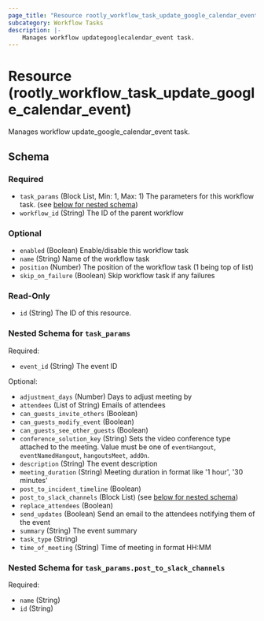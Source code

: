 ```yaml
---
page_title: "Resource rootly_workflow_task_update_google_calendar_event - terraform-provider-rootly"
subcategory: Workflow Tasks
description: |-
    Manages workflow updategooglecalendar_event task.
---
```


# Resource (rootly_workflow_task_update_google_calendar_event)

Manages workflow update_google_calendar_event task.



<!-- schema generated by tfplugindocs -->
## Schema

### Required

- `task_params` (Block List, Min: 1, Max: 1) The parameters for this workflow task. (see [below for nested schema](#nestedblock--task_params))
- `workflow_id` (String) The ID of the parent workflow

### Optional

- `enabled` (Boolean) Enable/disable this workflow task
- `name` (String) Name of the workflow task
- `position` (Number) The position of the workflow task (1 being top of list)
- `skip_on_failure` (Boolean) Skip workflow task if any failures

### Read-Only

- `id` (String) The ID of this resource.

<a id="nestedblock--task_params"></a>
### Nested Schema for `task_params`

Required:

- `event_id` (String) The event ID

Optional:

- `adjustment_days` (Number) Days to adjust meeting by
- `attendees` (List of String) Emails of attendees
- `can_guests_invite_others` (Boolean)
- `can_guests_modify_event` (Boolean)
- `can_guests_see_other_guests` (Boolean)
- `conference_solution_key` (String) Sets the video conference type attached to the meeting. Value must be one of `eventHangout`, `eventNamedHangout`, `hangoutsMeet`, `addOn`.
- `description` (String) The event description
- `meeting_duration` (String) Meeting duration in format like '1 hour', '30 minutes'
- `post_to_incident_timeline` (Boolean)
- `post_to_slack_channels` (Block List) (see [below for nested schema](#nestedblock--task_params--post_to_slack_channels))
- `replace_attendees` (Boolean)
- `send_updates` (Boolean) Send an email to the attendees notifying them of the event
- `summary` (String) The event summary
- `task_type` (String)
- `time_of_meeting` (String) Time of meeting in format HH:MM

<a id="nestedblock--task_params--post_to_slack_channels"></a>
### Nested Schema for `task_params.post_to_slack_channels`

Required:

- `name` (String)
- `id` (String)
